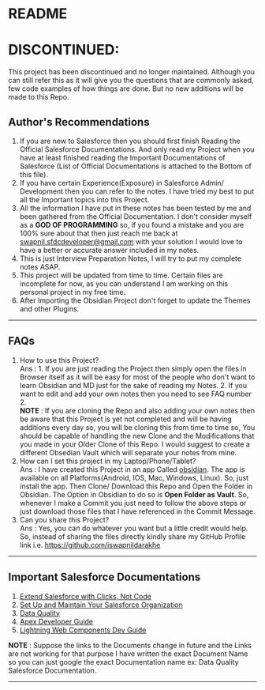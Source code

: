 # README

# DISCONTINUED:
This project has been discontinued and no longer maintained. Although you can still refer this as it will give you the questions that are commonly asked, few code examples of how things are done. But no new additions will be made to this Repo.

## Author's Recommendations

1. If you are new to Salesforce then you should first finish Reading the Official Salesforce Documentations. And only read my Project when you have at least finished reading the Important Documentations of Salesforce (List of Official Documentations is attached to the Bottom of this file).
2. If you have certain Experience(Exposure) in Salesforce Admin/ Development then you can refer to the notes. I have tried my best to put all the Important topics into this Project.
3. All the information I have put in these notes has been tested by me and been gathered from the Official Documentation. I don't consider myself as a **GOD OF PROGRAMMING** so, if you found a mistake and you are 100% sure about that then just reach me back at [swapnil.sfdcdeveloper@gmail.com](mailto:swapnil.sfdcdeveloper@gmail.com)  with your solution I would love to have a better or accurate answer included in my notes.
4. This is just Interview Preparation Notes, I will try to put my complete notes ASAP.
5. This project will be updated from time to time. Certain files are incomplete for now, as you can understand I am working on this personal project in my free time.
6. After Importing the Obsidian Project don't forget to update the Themes and other Plugins.
______

## FAQs
1. How to use this Project? <br/>
	Ans : 
		1. If you are just reading the Project then simply open the files in Browser itself as it will be easy for most of the people who don't want to learn Obsidian and MD just for the sake of reading my Notes.
		2. If you want to edit and add your own notes then you need to see FAQ number 2. <br/>
	**NOTE** : If you are cloning the Repo and also adding your own notes then be aware that this Project is yet not completed and will be having additions every day so, you will be cloning this from time to time so, You should be capable of handling the new Clone and the Modifications that you made in your Older Clone of this Repo. I would suggest to create a different Obsedian Vault which will separate your notes from mine.
2. How can I set this project in my Laptop/Phone/Tablet? <br/>
   Ans : I have created this Project in an app Called [obsidian](https://obsidian.md/). The app is available on all Platforms(Android, IOS, Mac, Windows, Linux). So, just install the app. Then Clone/ Download this Repo and Open the Folder in Obsidian. The Option in Obsidian to do so is **Open Folder as Vault**.
   So, whenever I make a Commit you just need to follow the above steps or just download those files that I have referenced in the Commit Message.
3. Can you share this Project? <br/>
   Ans : Yes, you can do whatever you want but a little credit would help. So, instead of sharing the files directly kindly share my GitHub Profile link i.e. https://github.com/iswapnildarakhe

____
## Important Salesforce Documentations
1. [Extend Salesforce with Clicks, Not Code](https://help.salesforce.com/s/articleView?language=en_US&id=sf.extend_click_intro.htm&type=5)
2. [Set Up and Maintain Your Salesforce Organization](https://help.salesforce.com/s/articleView?language=en_US&id=sf.setup_overview.htm&type=5)
3. [Data Quality](https://help.salesforce.com/s/articleView?id=sf.data_quality.htm&type=5)
4. [Apex Developer Guide](https://developer.salesforce.com/docs/atlas.en-us.apexcode.meta/apexcode/apex_dev_guide.htm)
5. [Lightning Web Components Dev Guide](https://developer.salesforce.com/docs/component-library/documentation/en/lwc) <br/>

**NOTE** : Suppose the links to the Documents change in future and the Links are not working for that purpose I have written the exact Document Name so you can just google the exact Documentation name ex: Data Quality Salesforce Documentation.
____
